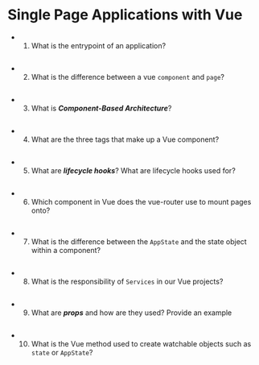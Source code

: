 # Single Page Applications with Vue

- 1. What is the entrypoint of an application?
<!-- enter you answer in the space below -->
```

```

- 2. What is the difference between a vue `component` and `page`?
<!-- enter you answer in the space below -->
```

```

- 3. What is ***Component-Based Architecture***?
<!-- enter you answer in the space below -->
```

```

- 4. What are the three tags that make up a Vue component?
<!-- enter you answer in the space below -->
```

```

- 5. What are ***lifecycle hooks***? What are lifecycle hooks used for?
<!-- enter you answer in the space below -->
```

```

- 6. Which component in Vue does the vue-router use to mount pages onto?
<!-- enter you answer in the space below -->
```

```

- 7. What is the difference between the `AppState` and the state object within a component?
<!-- enter you answer in the space below -->
```

```

- 8. What is the responsibility of `Services` in our Vue projects?
<!-- enter you answer in the space below -->
```

```

- 9. What are ***props*** and how are they used? Provide an example
<!-- enter you answer in the space below -->
```

```

- 10. What is the Vue method used to create watchable objects such as `state` or `AppState`?
<!-- enter you answer in the space below -->
```

```
